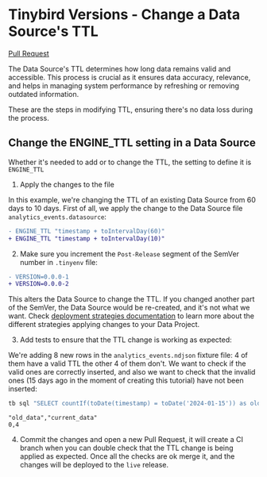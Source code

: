 # Tinybird Versions - Change a Data Source's TTL

[Pull Request](https://github.com/tinybirdco/use-case-examples/pull/234/files)

The Data Source's TTL determines how long data remains valid and accessible. This process is crucial as it ensures data accuracy, relevance, and helps in managing system performance by refreshing or removing outdated information.

These are the steps in modifying TTL, ensuring there's no data loss during the process.

## Change the ENGINE_TTL setting in a Data Source

Whether it's needed to add or to change the TTL, the setting to define it is `ENGINE_TTL`

1. Apply the changes to the file

In this example, we're changing the TTL of an existing Data Source from 60 days to 10 days. First of all, we apply the change to the Data Source file `analytics_events.datasource`:

```diff
- ENGINE_TTL "timestamp + toIntervalDay(60)"
+ ENGINE_TTL "timestamp + toIntervalDay(10)"
```

2. Make sure you increment the `Post-Release` segment of the SemVer number in `.tinyenv` file: 
  
```diff
- VERSION=0.0.0-1
+ VERSION=0.0.0-2
```

  This alters the Data Source to change the TTL. If you changed another part of the SemVer, the Data Source would be re-created, and it's not what we want. Check [deployment strategies documentation](https://versions.tinybird.co/docs/version-control/deployment-strategies.html#semver-deployment-behaviour) to learn more about the different strategies applying changes to your Data Project.

3. Add tests to ensure that the TTL change is working as expected:

We're adding 8 new rows in the `analytics_events.ndjson` fixture file: 4 of them have a valid TTL the other 4 of them don't. We want to check if the valid ones are correctly inserted, and also we want to check that the invalid ones (15 days ago in the moment of creating this tutorial) have not been inserted:

```sh
tb sql "SELECT countIf(toDate(timestamp) = toDate('2024-01-15')) as old_data, countIf(toDate(timestamp) = toDate('2026-09-15')) as current_data FROM analytics_events" --format CSV
```

```csv
"old_data","current_data"
0,4
```

4. Commit the changes and open a new Pull Request, it will create a CI branch when you can double check that the TTL change is being applied as expected. Once all the checks are ok merge it, and the changes will be deployed to the `live` release.
